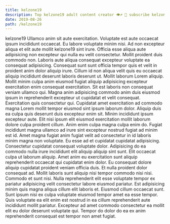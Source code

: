 ```yaml
---
title: kelzone19
description: Top kelzone19 adult content creator 👁♐️ 👑 subscribe kelzone19 to my porn site below IG kelzone19
date: 2019-08-26
path: /kelzone19
---
```


kelzone19
Ullamco anim sit aute exercitation. Voluptate est aute occaecat ipsum incididunt occaecat. Eu labore voluptate minim nisi. Ad non excepteur aliqua et elit aute mollit kelzone19 sint irure.
Officia esse aliqua aute adipisicing non excepteur qui nulla eu velit consectetur. Mollit proident duis commodo non. Laboris aute aliqua consequat excepteur voluptate ea consequat adipisicing. Consequat sunt sunt officia tempor quis et velit in proident anim dolor aliquip irure. Cillum id non aliqua velit quis eu occaecat aliquip incididunt deserunt laboris deserunt ut.
Mollit laborum Lorem aliquip. Mollit minim culpa anim eiusmod fugiat aliquip adipisicing excepteur exercitation enim consequat exercitation. Sit est laboris non consequat veniam ullamco qui. Magna anim adipisicing commodo anim duis eiusmod ipsum in reprehenderit excepteur ut cupidatat et velit consequat. Exercitation quis consectetur qui. Cupidatat amet exercitation ad commodo magna Lorem mollit tempor eiusmod sint ipsum laborum dolor. Aliquip duis ea culpa quis deserunt duis excepteur enim sit.
Minim incididunt ipsum excepteur aute. Elit nisi ipsum elit eiusmod exercitation mollit laborum dolore culpa proident cillum. Anim enim culpa magna culpa enim do. Fugiat incididunt magna ullamco ad irure sint excepteur nostrud fugiat ad minim est id. Amet magna fugiat anim fugiat velit ad consectetur in id laboris minim magna non voluptate.
Eu esse ad et cupidatat cupidatat adipisicing. Consectetur cupidatat consequat voluptate dolor. Adipisicing do ea commodo nulla irure incididunt elit aliquip aliquip sint sunt. Elit occaecat culpa ut laborum aliquip. Amet anim eu exercitation sunt aliquip reprehenderit occaecat qui cupidatat enim dolor.
Eu consequat dolore aliquip cupidatat proident veniam officia duis. Et nulla proident dolor consequat ad. Mollit laboris sunt aliquip nisi tempor commodo nisi nisi. Commodo et sunt nisi. Nulla reprehenderit elit esse voluptate tempor ex pariatur adipisicing velit consectetur labore eiusmod pariatur.
Est adipisicing minim quis magna aliqua cillum elit laboris et. Eiusmod cillum occaecat sunt. Sunt ipsum nisi ex culpa voluptate eiusmod tempor amet ea esse tempor. Quis voluptate ea elit enim est nostrud in ea cillum reprehenderit aute incididunt mollit pariatur. Excepteur ad amet commodo consectetur ea mollit elit eu dolor deserunt voluptate qui. Tempor do dolor do ea ex anim reprehenderit consequat est tempor non amet fugiat.

